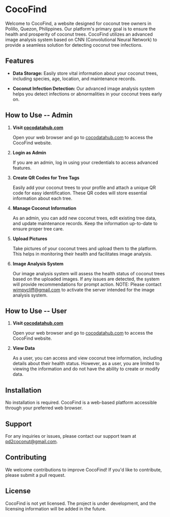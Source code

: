 # CocoFind

Welcome to CocoFind, a website designed for coconut tree owners in Polillo, Quezon, Philippines. Our platform's primary goal is to ensure the health and prosperity of coconut trees. CocoFind utilizes an advanced image analysis system based on CNN (Convolutional Neural Network) to provide a seamless solution for detecting coconut tree infections.

## Features

- **Data Storage:** Easily store vital information about your coconut trees, including species, age, location, and maintenance records.

- **Coconut Infection Detection:** Our advanced image analysis system helps you detect infections or abnormalities in your coconut trees early on.

## How to Use -- Admin

1. **Visit [cocodatahub.com](https://cocodatahub.com)**

   Open your web browser and go to [cocodatahub.com](https://cocodatahub.com) to access the CocoFind website.

2. **Login as Admin**

   If you are an admin, log in using your credentials to access advanced features.

3. **Create QR Codes for Tree Tags**

   Easily add your coconut trees to your profile and attach a unique QR code for easy identification. These QR codes will store essential information about each tree.

4. **Manage Coconut Information**

   As an admin, you can add new coconut trees, edit existing tree data, and update maintenance records. Keep the information up-to-date to ensure proper tree care.

5. **Upload Pictures**

   Take pictures of your coconut trees and upload them to the platform. This helps in monitoring their health and facilitates image analysis.
   
6. **Image Analysis System**

   Our image analysis system will assess the health status of coconut trees based on the uploaded images. If any issues are detected, the system will provide recommendations for prompt action. NOTE: Please contact wimpycliff@gmail.com to activate the server intended for the image analysis system.

## How to Use -- User

1. **Visit [cocodatahub.com](https://cocodatahub.com)**

   Open your web browser and go to [cocodatahub.com](https://cocodatahub.com) to access the CocoFind website.

2. **View Data**

   As a user, you can access and view coconut tree information, including details about their health status. However, as a user, you are limited to viewing the information and do not have the ability to create or modify data.
   
## Installation

No installation is required. CocoFind is a web-based platform accessible through your preferred web browser.

## Support

For any inquiries or issues, please contact our support team at pd2coconut@gmail.com.

## Contributing

We welcome contributions to improve CocoFind! If you'd like to contribute, please submit a pull request.

## License

CocoFind is not yet licensed. The project is under development, and the licensing information will be added in the future.
